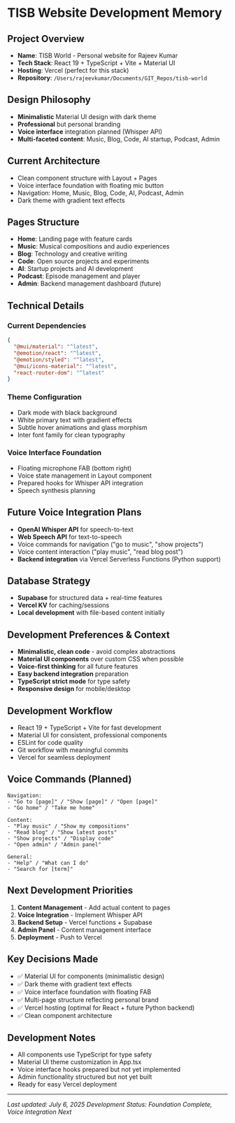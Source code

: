 # TISB Website Development Memory

## Project Overview
- **Name**: TISB World - Personal website for Rajeev Kumar
- **Tech Stack**: React 19 + TypeScript + Vite + Material UI
- **Hosting**: Vercel (perfect for this stack)
- **Repository**: `/Users/rajeevkumar/Documents/GIT_Repos/tisb-world`

## Design Philosophy
- **Minimalistic** Material UI design with dark theme
- **Professional** but personal branding  
- **Voice interface** integration planned (Whisper API)
- **Multi-faceted content**: Music, Blog, Code, AI startup, Podcast, Admin

## Current Architecture
- Clean component structure with Layout + Pages
- Voice interface foundation with floating mic button
- Navigation: Home, Music, Blog, Code, AI, Podcast, Admin
- Dark theme with gradient text effects

## Pages Structure
- **Home**: Landing page with feature cards
- **Music**: Musical compositions and audio experiences
- **Blog**: Technology and creative writing
- **Code**: Open source projects and experiments  
- **AI**: Startup projects and AI development
- **Podcast**: Episode management and player
- **Admin**: Backend management dashboard (future)

## Technical Details

### Current Dependencies
```json
{
  "@mui/material": "^latest",
  "@emotion/react": "^latest", 
  "@emotion/styled": "^latest",
  "@mui/icons-material": "^latest",
  "react-router-dom": "^latest"
}
```

### Theme Configuration
- Dark mode with black background
- White primary text with gradient effects
- Subtle hover animations and glass morphism
- Inter font family for clean typography

### Voice Interface Foundation
- Floating microphone FAB (bottom right)
- Voice state management in Layout component
- Prepared hooks for Whisper API integration
- Speech synthesis planning

## Future Voice Integration Plans
- **OpenAI Whisper API** for speech-to-text
- **Web Speech API** for text-to-speech
- Voice commands for navigation ("go to music", "show projects")
- Voice content interaction ("play music", "read blog post")
- **Backend integration** via Vercel Serverless Functions (Python support)

## Database Strategy
- **Supabase** for structured data + real-time features
- **Vercel KV** for caching/sessions  
- **Local development** with file-based content initially

## Development Preferences & Context
- **Minimalistic, clean code** - avoid complex abstractions
- **Material UI components** over custom CSS when possible
- **Voice-first thinking** for all future features
- **Easy backend integration** preparation
- **TypeScript strict mode** for type safety
- **Responsive design** for mobile/desktop

## Development Workflow
- React 19 + TypeScript + Vite for fast development
- Material UI for consistent, professional components
- ESLint for code quality
- Git workflow with meaningful commits
- Vercel for seamless deployment

## Voice Commands (Planned)
```
Navigation:
- "Go to [page]" / "Show [page]" / "Open [page]"
- "Go home" / "Take me home"

Content:
- "Play music" / "Show my compositions"
- "Read blog" / "Show latest posts"  
- "Show projects" / "Display code"
- "Open admin" / "Admin panel"

General:
- "Help" / "What can I do"
- "Search for [term]"
```

## Next Development Priorities
1. **Content Management** - Add actual content to pages
2. **Voice Integration** - Implement Whisper API
3. **Backend Setup** - Vercel functions + Supabase
4. **Admin Panel** - Content management interface
5. **Deployment** - Push to Vercel

## Key Decisions Made
- ✅ Material UI for components (minimalistic design)
- ✅ Dark theme with gradient text effects
- ✅ Voice interface foundation with floating FAB
- ✅ Multi-page structure reflecting personal brand
- ✅ Vercel hosting (optimal for React + future Python backend)
- ✅ Clean component architecture

## Development Notes
- All components use TypeScript for type safety
- Material UI theme customization in App.tsx
- Voice interface hooks prepared but not yet implemented
- Admin functionality structured but not yet built
- Ready for easy Vercel deployment

---
*Last updated: July 6, 2025*
*Development Status: Foundation Complete, Voice Integration Next*
